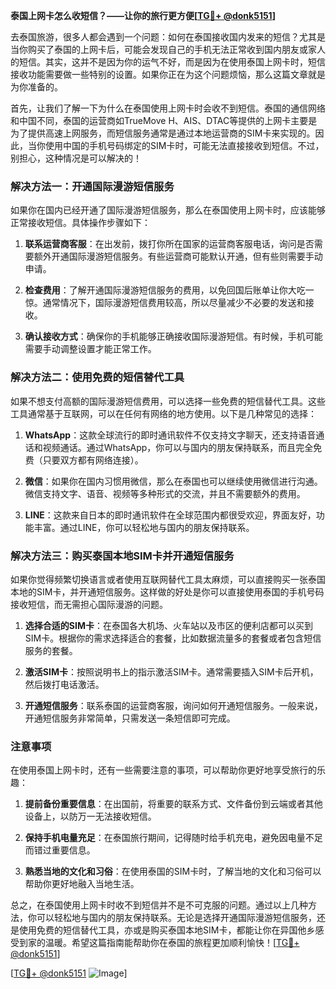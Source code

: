 **泰国上网卡怎么收短信？——让你的旅行更方便[[TG💪+ @donk5151](https://t.me/s/donk5151)]**

去泰国旅游，很多人都会遇到一个问题：如何在泰国接收国内发来的短信？尤其是当你购买了泰国的上网卡后，可能会发现自己的手机无法正常收到国内朋友或家人的短信。其实，这并不是因为你的运气不好，而是因为在使用泰国上网卡时，短信接收功能需要做一些特别的设置。如果你正在为这个问题烦恼，那么这篇文章就是为你准备的。

首先，让我们了解一下为什么在泰国使用上网卡时会收不到短信。泰国的通信网络和中国不同，泰国的运营商如TrueMove H、AIS、DTAC等提供的上网卡主要是为了提供高速上网服务，而短信服务通常是通过本地运营商的SIM卡来实现的。因此，当你使用中国的手机号码绑定的SIM卡时，可能无法直接接收到短信。不过，别担心，这种情况是可以解决的！

### 解决方法一：开通国际漫游短信服务

如果你在国内已经开通了国际漫游短信服务，那么在泰国使用上网卡时，应该能够正常接收短信。具体操作步骤如下：

1. **联系运营商客服**：在出发前，拨打你所在国家的运营商客服电话，询问是否需要额外开通国际漫游短信服务。有些运营商可能默认开通，但有些则需要手动申请。
   
2. **检查费用**：了解开通国际漫游短信服务的费用，以免回国后账单让你大吃一惊。通常情况下，国际漫游短信费用较高，所以尽量减少不必要的发送和接收。

3. **确认接收方式**：确保你的手机能够正确接收国际漫游短信。有时候，手机可能需要手动调整设置才能正常工作。

### 解决方法二：使用免费的短信替代工具

如果不想支付高额的国际漫游短信费用，可以选择一些免费的短信替代工具。这些工具通常基于互联网，可以在任何有网络的地方使用。以下是几种常见的选择：

1. **WhatsApp**：这款全球流行的即时通讯软件不仅支持文字聊天，还支持语音通话和视频通话。通过WhatsApp，你可以与国内的朋友保持联系，而且完全免费（只要双方都有网络连接）。

2. **微信**：如果你在国内习惯用微信，那么在泰国也可以继续使用微信进行沟通。微信支持文字、语音、视频等多种形式的交流，并且不需要额外的费用。

3. **LINE**：这款来自日本的即时通讯软件在全球范围内都很受欢迎，界面友好，功能丰富。通过LINE，你可以轻松地与国内的朋友保持联系。

### 解决方法三：购买泰国本地SIM卡并开通短信服务

如果你觉得频繁切换语言或者使用互联网替代工具太麻烦，可以直接购买一张泰国本地的SIM卡，并开通短信服务。这样做的好处是你可以直接使用泰国的手机号码接收短信，而无需担心国际漫游的问题。

1. **选择合适的SIM卡**：在泰国各大机场、火车站以及市区的便利店都可以买到SIM卡。根据你的需求选择适合的套餐，比如数据流量多的套餐或者包含短信服务的套餐。

2. **激活SIM卡**：按照说明书上的指示激活SIM卡。通常需要插入SIM卡后开机，然后拨打电话激活。

3. **开通短信服务**：联系泰国的运营商客服，询问如何开通短信服务。一般来说，开通短信服务非常简单，只需发送一条短信即可完成。

### 注意事项

在使用泰国上网卡时，还有一些需要注意的事项，可以帮助你更好地享受旅行的乐趣：

1. **提前备份重要信息**：在出国前，将重要的联系方式、文件备份到云端或者其他设备上，以防万一无法接收短信。

2. **保持手机电量充足**：在泰国旅行期间，记得随时给手机充电，避免因电量不足而错过重要信息。

3. **熟悉当地的文化和习俗**：在使用泰国的SIM卡时，了解当地的文化和习俗可以帮助你更好地融入当地生活。

总之，在泰国使用上网卡时收不到短信并不是不可克服的问题。通过以上几种方法，你可以轻松地与国内的朋友保持联系。无论是选择开通国际漫游短信服务，还是使用免费的短信替代工具，亦或是购买泰国本地SIM卡，都能让你在异国他乡感受到家的温暖。希望这篇指南能帮助你在泰国的旅程更加顺利愉快！[[TG💪+ @donk5151](https://t.me/s/donk5151)]

[[TG💪+ @donk5151](https://t.me/s/donk5151) ![Image](https://i.postimg.cc/rwNCRYN7/Snipaste-2025-04-30-17-27-05.png)]